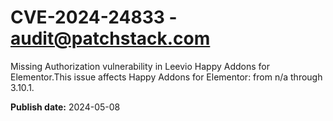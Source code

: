# CVE-2024-24833 - audit@patchstack.com

Missing Authorization vulnerability in Leevio Happy Addons for Elementor.This issue affects Happy Addons for Elementor: from n/a through 3.10.1.



**Publish date:** 2024-05-08
